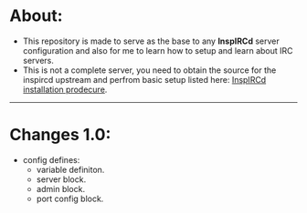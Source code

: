 # About:
- This repository is made to serve as the base to any **InspIRCd** server configuration and also for me to learn how to setup and learn about IRC servers.
- This is not a complete server, you need to obtain the source for the inspircd  upstream and perfrom basic setup listed here: [InspIRCd installation prodecure](https://wiki.inspircd.org/Installation_From_Source).

----

# Changes 1.0:
- config defines:
  * variable definiton.
  * server block.
  * admin block.
  * port config block.
